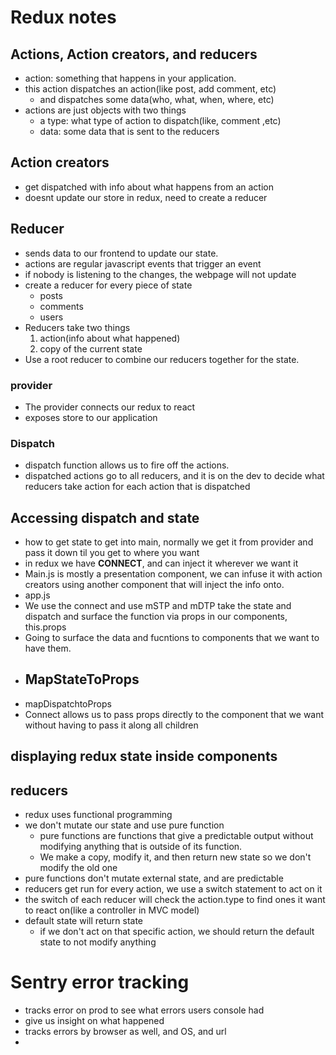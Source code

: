 # Redux notes
## Actions, Action creators, and reducers
- action: something that happens in your application.
- this action dispatches an action(like post, add comment, etc)
  - and dispatches some data(who, what, when, where, etc)
- actions are just objects with two things
  - a type: what type of action to dispatch(like, comment ,etc)
  - data: some data that is sent to the reducers

## Action creators
- get dispatched with info about what happens from an action
- doesnt update our store in redux, need to create a reducer

## Reducer
- sends data to our frontend to update our state.
- actions are regular javascript events that trigger an event
- if nobody is listening to the changes, the webpage will not update
- create a reducer for every piece of state
  - posts
  - comments
  - users
- Reducers take two things
    1. action(info about what happened)
    2. copy of the current state
- Use a root reducer to combine our reducers together for the state.


### provider
- The provider connects our redux to react
- exposes store to our application

### Dispatch
- dispatch function allows us to fire off the actions.
- dispatched actions go to all reducers, and it is on the dev to decide what reducers take action for each action that is dispatched


## Accessing dispatch and state
- how to get state to get into main, normally we get it from provider and pass it down til you get to where you want
- in redux we have **CONNECT**, and can inject it wherever we want it
- Main.js is mostly a presentation component, we can infuse it with action creators using another component that will inject the info onto.
- app.js
- We use the connect and use mSTP and mDTP take the state and dispatch and surface the function via props in our components, this.props
- Going to surface the data and fucntions to components that we want to have them.
- MapStateToProps
  - 
- mapDispatchtoProps
- Connect allows us to pass props directly to the component that we want without having to pass it along all children

## displaying redux state inside components

## reducers
-	redux uses functional programming
- we don't mutate our state and use pure function
  - pure functions are functions that give a predictable output without modifying anything that is outside of its function.
  - We make a copy, modify it, and then return new state so we don't modify the old one
- pure functions don't mutate external state, and are predictable
- reducers get run for every action, we use a switch statement to act on it
- the switch of each reducer will check the action.type to find ones it want to react on(like a controller in MVC model)
- default state will return state
  - if we don't act on that specific action, we should return the default state to not modify anything


# Sentry error tracking
- tracks error on prod to see what errors users console had
- give us insight on what happened
- tracks errors by browser as well, and OS, and url
- 
